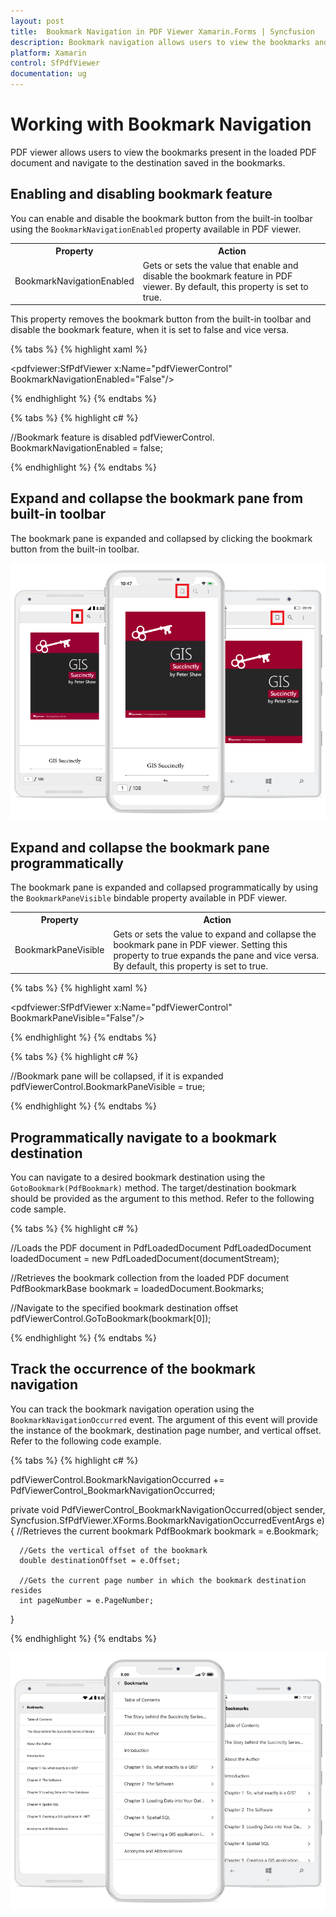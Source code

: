 ```yaml
---
layout: post
title:  Bookmark Navigation in PDF Viewer Xamarin.Forms | Syncfusion
description: Bookmark navigation allows users to view the bookmarks and navigate to the destination saved in the bookmarks in PDF Viewer Xamarin.Forms.
platform: Xamarin
control: SfPdfViewer
documentation: ug
---
```


# Working with Bookmark Navigation

PDF viewer allows users to view the bookmarks present in the loaded PDF document and navigate to the destination saved in the bookmarks. 

## Enabling and disabling bookmark feature

You can enable and disable the bookmark button from the built-in toolbar using the `BookmarkNavigationEnabled` property available in PDF viewer.

<table>

<tr>
<th>Property</th>
<th>Action</th>
</tr>

<tr>
<td>BookmarkNavigationEnabled</td>
<td>Gets or sets the value that enable and disable the bookmark feature in PDF viewer. By default, this property is set to true.</td>
</tr>

</table>

This property removes the bookmark button from the built-in toolbar and disable the bookmark feature, when it is set to false and vice versa.

{% tabs %}
{% highlight xaml %}

<pdfviewer:SfPdfViewer x:Name="pdfViewerControl" BookmarkNavigationEnabled="False"/>               

{% endhighlight %}
{% endtabs %}

{% tabs %}
{% highlight c# %}

//Bookmark feature is disabled
pdfViewerControl. BookmarkNavigationEnabled = false;             

{% endhighlight %}
{% endtabs %}

## Expand and collapse the bookmark pane from built-in toolbar

The bookmark pane is expanded and collapsed by clicking the bookmark button from the built-in toolbar.

![Button for Bookmark](pdfviewer_images/BookmarkButton.png)

## Expand and collapse the bookmark pane programmatically

The bookmark pane is expanded and collapsed programmatically by using the `BookmarkPaneVisible` bindable property available in PDF viewer.

<table>

<tr>
<th>Property</th>
<th>Action</th>
</tr>

<tr>
<td>BookmarkPaneVisible</td>
<td>Gets or sets the value to expand and collapse the bookmark pane in PDF viewer. Setting this property to true expands the pane and vice versa. By default, this property is set to true.</td>
</tr>

</table>

{% tabs %}
{% highlight xaml %}

<pdfviewer:SfPdfViewer x:Name="pdfViewerControl" BookmarkPaneVisible="False"/>     

{% endhighlight %}
{% endtabs %}


{% tabs %}
{% highlight c# %}

//Bookmark pane will be collapsed, if it is expanded
pdfViewerControl.BookmarkPaneVisible = true;

{% endhighlight %}
{% endtabs %}

## Programmatically navigate to a bookmark destination

You can navigate to a desired bookmark destination using the `GotoBookmark(PdfBookmark)` method. The target/destination bookmark should be provided as the argument to this method. Refer to the following code sample.

{% tabs %}
{% highlight c# %}

//Loads the PDF document in PdfLoadedDocument
PdfLoadedDocument loadedDocument = new PdfLoadedDocument(documentStream);

//Retrieves the bookmark collection from the loaded PDF document
PdfBookmarkBase bookmark = loadedDocument.Bookmarks;

//Navigate to the specified bookmark destination offset
pdfViewerControl.GoToBookmark(bookmark[0]);

{% endhighlight %}
{% endtabs %}

## Track the occurrence of the bookmark navigation

You can track the bookmark navigation operation using the `BookmarkNavigationOccurred` event. The argument of this event will provide the instance of the bookmark, destination page number, and vertical offset. Refer to the following code example.

{% tabs %}
{% highlight c# %}

pdfViewerControl.BookmarkNavigationOccurred += PdfViewerControl_BookmarkNavigationOccurred;


private void PdfViewerControl_BookmarkNavigationOccurred(object sender, Syncfusion.SfPdfViewer.XForms.BookmarkNavigationOccurredEventArgs e)
{
      //Retrieves the current bookmark
      PdfBookmark bookmark = e.Bookmark;

      //Gets the vertical offset of the bookmark
      double destinationOffset = e.Offset;

      //Gets the current page number in which the bookmark destination resides
      int pageNumber = e.PageNumber;

}

{% endhighlight %}
{% endtabs %}

![SfPdfViewer](pdfviewer_images/bookmark.png)
